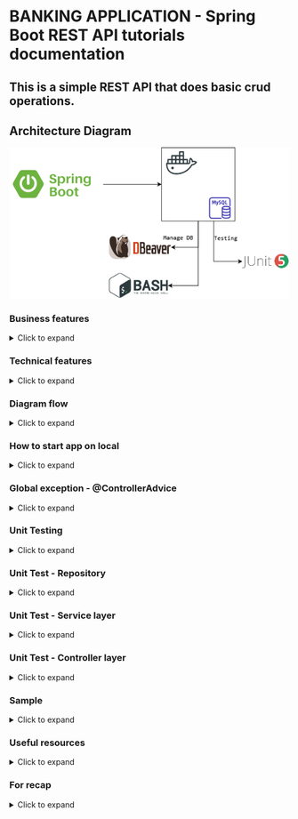 # BANKING APPLICATION - Spring Boot REST API tutorials documentation

## This is a simple REST API that does basic crud operations.

## Architecture Diagram
![Image](./src/main/resources/architecture-diagram.drawio.png)

### Business features

<details>
<summary>Click to expand</summary><br>
  <ol>
    <li>Fetch all customers with pagination</li>
    <li>Get customer by account</li>
    <li>Search customers by field name, with pagination</li>
    <li>Create account for customers</li>
    <li>Update customers by account number</li>
    <li>Delete customer by account number</li>
    <li>Transfer credit from one acc number to another</li>
  </ol>

</details>

### Technical features

<details>
<summary>Click to expand</summary><br>
  <ol>
    <li><b>Jackson Annotations</b><br></li>

The Jackson JSON toolkit contains a set of Java annotations which you can use to influence how JSON is read into objects, or what JSON is generated from the objects. Click [HERE](http://tutorials.jenkov.com/java-json/jackson-annotations.html) for more information.
 
  <li><b>Creation timestamp</b><br></li>

Marks a property as the creation timestamp of the containing entity. The property value will be set to the current VM date exactly once when saving the owning entity for the first time.

```
@CreationTimestamp
private Date createdAt;
```
  
 <li><b>Validations</b></li>

We assume that this is web-service where user can enter any field and value so a lot of validation is needed. Although most of the time validation will be done in front-end.

  </ol>
</details>

### Diagram flow

<details>
<summary>Click to expand</summary><br>

 <li><b>3 tier architecture</b></li>

[![Image](./src/main/resources/3-tier-architecture.JPG)](https://ipwithease.com/three-tier-architecture-in-application/)

 <li><b>Layered Architecture</b></li>

[![Image](./src/main/resources/3-layered-architecture.JPG)](https://medium.com/java-vault/layered-architecture-b2f4ebe8d587)

</details>


### How to start app on local

<details>
<summary>Click to expand</summary><br>

*We are using [MySql](https://www.mysql.com/)  as our DB, [Docker](https://www.docker.com/) to run DB, [Dbeaver](https://dbeaver.io/) to manage DB, and [Postman](https://www.postman.com/) to run requests*

  <ul>
    <li><b>Setting up DB using Docker</b></li><br>

We will create DB without having to manually create from RDBMS by utilising Spring JPA. Our table will look something like this:

[![Image](./src/main/resources/sql-table.png)](https://ipwithease.com/three-tier-architecture-in-application/)

Install docker in your windows. Once done, create an instance of MySql Docker image by running this commands:

```
docker run --detach --env MYSQL_ROOT_PASSWORD=root --env MYSQL_DATABASE=mydb --env MYSQL_PASSWORD=root --env MYSQL_USER=admin --name localhost --publish 3306:3306 mysql:8.0

docker run --name postgres-tutorial -e POSTGRES_PASSWORD=password -d -p 5432:5432 postgres
```

Once this is done, make sure you have the SQL file in your resources folder so Spring Boot can read the values and inserts into your DB when Spring Boot starts. So ensure this before starting your Spring Boot. Next we proced to verify the DB. There are 2 methods for this

  <li><b>Verify database (using docker container)</b></li><br>

Once Spring starts, let's check our database (thru docker container) to verify if table is created and data added. Make sure the parameters entered is consistent with the variables used during docker creation.

Run mysql in cli using docker

```
docker exec -it localhost bash
```

Connect to mysql

```
mysql -u admin -proot;
```

Test

```
use mydb;
show tables;
desc customer;
select * from customer;
```

Stop & remove all running proceses

```
docker rm $(docker ps -a -q) -f
```

 <li><b>Verify database (using Dbeaver)</b></li><br>

 Database:

 ```
 spring.datasource.url=jdbc:mysql://localhost:3306/mydb?allowPublicKeyRetrieval=true&useSSL=false&useLegacyDatetimeCode=false&serverTimezone=UTC
 ```

[![Image](./src/main/resources/dbeaver-setup.PNG)](https://ipwithease.com/three-tier-architecture-in-application/)

<li><b>Run requests using Postman</b></li><br>

[View Postman collection](./src/main/resources/banking-rest-api-tutorials.postman_collection.json)

  </ul>
</details>

### Global exception - @ControllerAdvice

<details>
<summary>Click to expand</summary><br>
  <ul>
  <li><b>Intro</b></li>

During the software development process, it is inevitable to handle all kinds of exceptions. For me, at least half of the time is spent dealing with all kinds of exceptions, so there will be a lot of try {...} catch {...} finally {...} code blocks in the code, which not only has a lot of redundant code, but also affects the readability of the code.

  <li><b>So what is it?</b></li>

Spring consider exception handling a cross-cutting concern, thus it allows you to handle exceptions separately from the rest of your code. This approach truly does work great with Spring!

Used for global error handling in the Spring MVC application.It also has full control over the body of the response and the status code.

  <li><b>Types</b></li>

There are 2 types: <br>

  <ol>
  <li><b>Custom exception</b></li>

Where u throw yourself if it meets your condition and use GlobalExceptionHandler to handle [HERE](https://stackoverflow.com/questions/67090406/throw-custom-exception-with-spring-data-rest)

  <li><b>Global exception</b></li>

Where it throws itself and u handle it using GlobalExceptionHandler
  </ol>

  <li><b>Benefits</b></li>
No cluttering of your code surrounding with try-catch blocks. This will result in cleaner and manageable code. You can have more meaningful error message
        
</ul>
</details>

### Unit Testing

<details>
<summary>Click to expand</summary><br>

<ul>
  <li><b>Introduction</b></li><br>

Unit test refers to the test of the most basic parts of an app -> A Unit. For REST application, we create test cases starting from Repository layer, then Service layer, then Controller where the test focus on integrating different layers of the application.

  <li><b>Code Coverage</b></li><br>

Code coverage describes the percentage of code covered by automated tests. in Eclipse we use [EclEmma](https://www.eclemma.org/) which is a free Java code coverage tool for Eclipse. Coverage is measured by percentage. Especially when working in enterprise, we must achieve atleast 50% total coverage

![Image](./src/main/resources/code-coverage.JPG)

To achieve a high % coverage, we need to test elements that has highest number of instruction. Also, to cover your service class is highest priority.

  <li><b>Code quality</b></li><br>

[(SonarLint)](https://www.sonarlint.org/) is a Free and Open Source IDE extension that identifies and helps you fix quality and security issues as you code. Like a spell checker, SonarLint squiggles flaws and provides real-time feedback and clear remediation guidance to deliver clean code from the get-go.

  <li><b>Create test case</b></li><br>

If you are using IntelliJ, simply right-click on the repo file -> new -> Junit. This will automatically generate test method. We will implement our test cases.

</ul>

</details>

### Unit Test - Repository

<details>
<summary>Click to expand</summary><br>

In Repository, we dont need to test build-in methods of JPA. Only test your custom methods. Since we dont have one, lets create one (using @Query). This query will count number of country in employee table. The result will have custom fields (using projection)

  <ul>
    <li><b>Diagram</b></li>

[![Image](./src/main/resources/unit-test-repository.JPG)](https://ipwithease.com/three-tier-architecture-in-application/)

 <li><b>H2 database</b></li><br>

To test repository, we can run the query against H2 database simply we dont want to store the data during testing. This can be easily done by copy-paste our main application.properties into the test folder and change the db url from mysql to h2. Schema and data will be loaded from the main resources

  </ul>
</details>

### Unit Test - Service layer

<details>
<summary>Click to expand</summary><br>

Hardest unit to test.

  <ul>
    <li><b>Using Mock</b></li><br>

Since our repo is tested and works fine, we dont need to test the service class against repo but instead we will mock it. Basically we don't want to test the real repository when we are testing the service because we know that repository is tested and it works. So we can just mock its implementation inside of the service test.
The benefit that we get is that our unit test is now testing is fast as we don't have to bring up the database, create table, insert a new student, drop the database, and all of that stuff that you've seen when we tested the repository which we've done earlier. Therefore anywhere that we use the repository we just `mock` it.

[![Image](./src/main/resources/unit-test-service.JPG "Deploying Spring Boot Apps to AWS using Elastic Beanstalk")](https://www.tutorialspoint.com/mockito/mockito_junit_integration.htm)

Besides mocking the repository, we can mock basically anything and define what it reutrn, making our work easier and faster [(more info)](https://visitmehere.wordpress.com/2019/06/07/mock-an-arraylist/). We also implement @InjectMocks simply because Service layer need Repository layer [(more info)](https://stackoverflow.com/questions/16467685/difference-between-mock-and-injectmocks).

  <li><b>Important</b></li><br>

You dont need to create any real objects at all. Just create mock of any instance, method, class, anything. The goal of testing the service is to detach any real object as much as possible!

  </ul>
</details>

### Unit Test - Controller layer

<details>
<summary>Click to expand</summary><br>

Unlike the Service layer where we can mock everything, here we need to use real object for the response. From there we will use JSONPath to match certain fields in your result set. If you are not familiar with it, you can use [(JSONPath Online Evaluator)](https://jsonpath.com/) to play around with the expressions.

</details>

### Sample

<details>
<summary>Click to expand</summary><br>
  <ul>
    <li><b>Fetch all customers with pagination</b></li>
  </ul>
</details>

### Useful resources

<details>
<summary>Click to expand</summary><br>
 
[How to map random fields](https://newbedev.com/spring-rest-partial-update-with-patch-method)  
[Javax validation](https://www.baeldung.com/javax-validation)  
[Retrieve validation message](https://stackoverflow.com/questions/2751603/how-to-get-error-text-in-controller-from-bindingresult)  
[Diff btwn javax.persistence & javax.validation and how to handle error from each validation](https://reflectoring.io/bean-validation-with-spring-boot/)  
[Create mock data](https://www.mockaroo.com/)  
[How to validate patch method using ValidatorFactory](https://stackoverflow.com/questions/56139024/how-to-automatically-add-bean-validation-when-partially-updating-patch-spring-bo)  
[Structuring Your Code](https://docs.spring.io/spring-boot/docs/current/reference/html/using.html#using.structuring-your-code)  
[If you have issue packaging to jar](https://stackoverflow.com/questions/35394885/lombok-not-compiling-in-maven)  
[Custom fields using projection](https://stackoverflow.com/questions/46083329/no-converter-found-capable-of-converting-from-type-to-type)

</details>

### For recap

<details>
<summary>Click to expand</summary><br>
 <ul>
  <li><b>Know that entity having camelCase will mapped into db into under_score eg: </b></li>

```
birthDate -> birth_date in Database
```

  <li><b>Arrange your order of json properties. Currently the id is at the bottom. we can bring this up by adding this at class level: </b></li>
 
```
@JsonPropertyOrder({"firstName","lastName"})
```
From this example, firstName will be at the most top followed by lastName
  <li><b>Hide json property. You can hide certain property of json. let us hide lastName by this annotation in entity:</b></li>

```
@JsonIgnore
private String lastName;
```

  <li><b> Rename json property. You can rename your json property name instead of using the default value based on variable name</b></li>

```
@JsonProperty("MyAwesomeFirstName")
private String firstName;
```

  <li><b>Use exception to throw validation error by means of try-catch</b></li>
  <li><b>Implement more fields in Employee to learn pagination</b></li>
  <li><b>Entity</b></li>

Entities in JPA are nothing but POJOs representing data that can be persisted to the database. An entity represents a table stored in a database. Every instance of an entity represents a row in the table. This will be in Employee.java

  <li><b>Prepopulate data</b></li>

We can add values in our table in data.sql in resources folder. This values will be added when Spring starts. In certain scenario you might not able able to populate thru this approach so you have to manually add values thru test cases.

This test case will be created under repository test folder, for the sake of Project Structure Best Practices. But first we need to create repository, then generate test case through it, run Spring, then run this test.

[(Explanation)](https://youtu.be/Geq60OVyBPg?t=2422)

 <li><b>Create native query</b></li>

[Click here](https://stackoverflow.com/questions/58453768/variables-in-spring-data-jpa-native-query)

  </ul>
</details>
